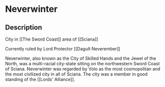 # Neverwinter
## Description
City in [[The Sword Coast]] area of [[Sciana]]

Currently ruled by Lord Protector [[Dagult Neverember]]

Neverwinter, also known as the City of Skilled Hands and the Jewel of the North, was a multi-racial city-state sitting on the northwestern Sword Coast of Sciana.  Neverwinter was regarded by Volo as the most cosmopolitan and the most civilized city in all of Sciana. The city was a member in good standing of the [[Lords' Alliance]].